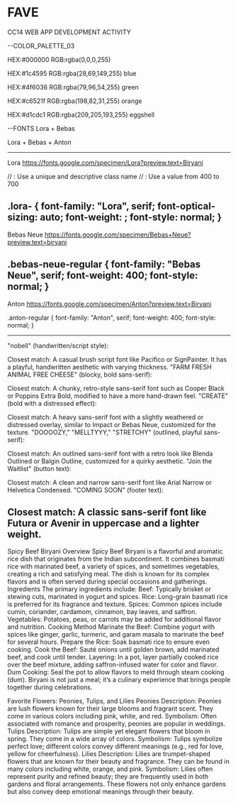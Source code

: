 # FAVE
CC14 WEB APP DEVELOPMENT ACTIVITY

--COLOR_PALETTE_03

HEX:#000000 RGB:rgba(0,0,0,255)

HEX:#1c4595 RGB:rgba(28,69,149,255) blue

HEX:#4f6036 RGB:rgba(79,96,54,255) green

HEX:#c6521f RGB:rgba(198,82,31,255) orange

HEX:#d1cdc1 RGB:rgba(209,205,193,255) eggshell

--FONTS
Lora + Bebas
<style>
@import url('https://fonts.googleapis.com/css2?family=Bebas+Neue&family=Lora:ital,wght@0,400..700;1,400..700&display=swap');
</style>

Lora + Bebas + Anton
<style>
@import url('https://fonts.googleapis.com/css2?family=Anton&family=Bebas+Neue&family=Lora:ital,wght@0,400..700;1,400..700&display=swap');
</style>

----------------------------------

Lora https://fonts.google.com/specimen/Lora?preview.text=Biryani
<style>
@import url('https://fonts.googleapis.com/css2?family=Lora:ital,wght@0,400..700;1,400..700&display=swap');
</style>
// <uniquifier>: Use a unique and descriptive class name
// <weight>: Use a value from 400 to 700

.lora-<uniquifier> {
  font-family: "Lora", serif;
  font-optical-sizing: auto;
  font-weight: <weight>;
  font-style: normal;
}
-----------------------------------
Bebas Neue https://fonts.google.com/specimen/Bebas+Neue?preview.text=biryani
<style>
@import url('https://fonts.googleapis.com/css2?family=Bebas+Neue&display=swap');
</style>

.bebas-neue-regular {
  font-family: "Bebas Neue", serif;
  font-weight: 400;
  font-style: normal;
}
----------------------------------
Anton https://fonts.google.com/specimen/Anton?preview.text=Biryani
<style>
@import url('https://fonts.googleapis.com/css2?family=Anton&display=swap');
</style>

.anton-regular {
  font-family: "Anton", serif;
  font-weight: 400;
  font-style: normal;
}

---------------------------------
"nobell" (handwritten/script style):

Closest match: A casual brush script font like Pacifico or SignPainter. It has a playful, handwritten aesthetic with varying thickness.
"FARM FRESH ANIMAL FREE CHEESE" (blocky, bold sans-serif):

Closest match: A chunky, retro-style sans-serif font such as Cooper Black or Poppins Extra Bold, modified to have a more hand-drawn feel.
"CREATE" (bold with a distressed effect):

Closest match: A heavy sans-serif font with a slightly weathered or distressed overlay, similar to Impact or Bebas Neue, customized for the texture.
"DOOOOZY," "MELLTYYY," "STRETCHY" (outlined, playful sans-serif):

Closest match: An outlined sans-serif font with a retro look like Blenda Outlined or Balgin Outline, customized for a quirky aesthetic.
"Join the Waitlist" (button text):

Closest match: A clean and narrow sans-serif font like Arial Narrow or Helvetica Condensed.
"COMING SOON" (footer text):

Closest match: A classic sans-serif font like Futura or Avenir in uppercase and a lighter weight.
-------------------------------------

Spicy Beef Biryani
Overview
Spicy Beef Biryani is a flavorful and aromatic rice dish that originates from the Indian subcontinent. It combines basmati rice with marinated beef, a variety of spices, and sometimes vegetables, creating a rich and satisfying meal. The dish is known for its complex flavors and is often served during special occasions and gatherings.
Ingredients
The primary ingredients include:
Beef: Typically brisket or stewing cuts, marinated in yogurt and spices.
Rice: Long-grain basmati rice is preferred for its fragrance and texture.
Spices: Common spices include cumin, coriander, cardamom, cinnamon, bay leaves, and saffron.
Vegetables: Potatoes, peas, or carrots may be added for additional flavor and nutrition.
Cooking Method
Marinate the Beef: Combine yogurt with spices like ginger, garlic, turmeric, and garam masala to marinate the beef for several hours.
Prepare the Rice: Soak basmati rice to ensure even cooking.
Cook the Beef: Sauté onions until golden brown, add marinated beef, and cook until tender.
Layering: In a pot, layer partially cooked rice over the beef mixture, adding saffron-infused water for color and flavor.
Dum Cooking: Seal the pot to allow flavors to meld through steam cooking (dum).
Biryani is not just a meal; it’s a culinary experience that brings people together during celebrations.

Favorite Flowers: Peonies, Tulips, and Lilies
Peonies
Description: Peonies are lush flowers known for their large blooms and fragrant scent. They come in various colors including pink, white, and red.
Symbolism: Often associated with romance and prosperity, peonies are popular in weddings.
Tulips
Description: Tulips are simple yet elegant flowers that bloom in spring. They come in a wide array of colors.
Symbolism: Tulips symbolize perfect love; different colors convey different meanings (e.g., red for love, yellow for cheerfulness).
Lilies
Description: Lilies are trumpet-shaped flowers that are known for their beauty and fragrance. They can be found in many colors including white, orange, and pink.
Symbolism: Lilies often represent purity and refined beauty; they are frequently used in both gardens and floral arrangements.
These flowers not only enhance gardens but also convey deep emotional meanings through their beauty.

